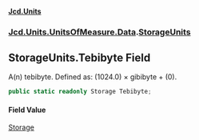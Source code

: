#### [Jcd.Units](index.md 'index')
### [Jcd.Units.UnitsOfMeasure.Data](Jcd.Units.UnitsOfMeasure.Data.md 'Jcd.Units.UnitsOfMeasure.Data').[StorageUnits](StorageUnits.md 'Jcd.Units.UnitsOfMeasure.Data.StorageUnits')

## StorageUnits.Tebibyte Field

A(n) tebibyte. Defined as: (1024.0) × gibibyte + (0).

```csharp
public static readonly Storage Tebibyte;
```

#### Field Value
[Storage](Storage.md 'Jcd.Units.UnitTypes.Storage')